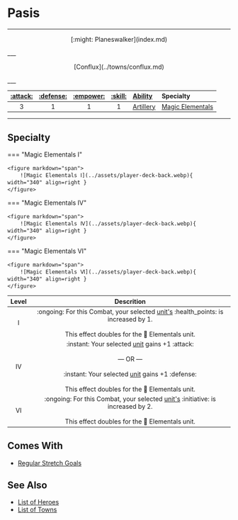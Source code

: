 # Pasis

___
<p style="text-align: center;" markdown>[:might: Planeswalker](index.md)</p>
___
<p style="text-align: center;" markdown>[Conflux](../towns/conflux.md)</p>
___

| [:attack:](../statistics/attack.md) | [:defense:](../statistics/defense.md) | [:empower:](../statistics/power.md) | [:skill:](../statistics/knowledge.md) | [Ability](../abilities/index.md) | Specialty |
| :---: | :---: | :---: | :---: | :--- | :--- |
| 3 | 1 | 1 | 1 | [Artillery](../abilities/artillery.md) | [Magic Elementals](#specialty) |

___


## Specialty

=== "Magic Elementals Ⅰ"

    <figure markdown="span">
        ![Magic Elementals Ⅰ](../assets/player-deck-back.webp){ width="340" align=right }
    </figure>

=== "Magic Elementals Ⅳ"

    <figure markdown="span">
        ![Magic Elementals Ⅳ](../assets/player-deck-back.webp){ width="340" align=right }
    </figure>

=== "Magic Elementals Ⅵ"

    <figure markdown="span">
        ![Magic Elementals Ⅵ](../assets/player-deck-back.webp){ width="340" align=right }
    </figure>


| Level | Descrition |
| :---: | :---: |
| Ⅰ | :ongoing: For this Combat, your selected [unit's](../units/index.md) :health_points: is increased by 1.<br><br>This effect doubles for the 🚧 Elementals unit. |
| Ⅳ | :instant: Your selected [unit](../units/index.md) gains +1 :attack:<br><br>— OR —<br><br>:instant: Your selected [unit](../units/index.md) gains +1 :defense:<br><br>This effect doubles for the 🚧 Elementals unit. |
| Ⅵ | :ongoing: For this Combat, your selected [unit's](../units/index.md) :initiative: is increased by 2.<br><br>This effect doubles for the 🚧 Elementals unit. |


## Comes With

- [Regular Stretch Goals](../content.md)


## See Also

- [List of Heroes](index.md)
- [List of Towns](../towns/index.md)
